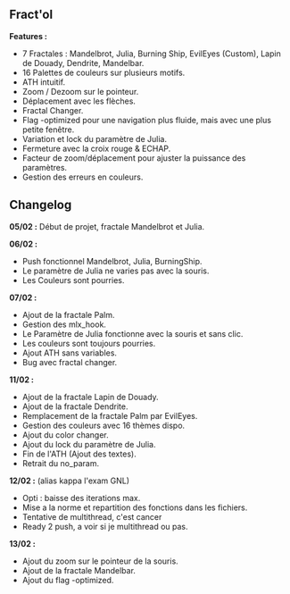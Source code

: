 ## Fract'ol
**Features :**
 - 7 Fractales : Mandelbrot, Julia, Burning Ship, EvilEyes (Custom), Lapin de Douady, Dendrite, Mandelbar.
 - 16 Palettes de couleurs sur plusieurs motifs.
 - ATH intuitif.
 - Zoom / Dezoom sur le pointeur.
 - Déplacement avec les flèches.
 - Fractal Changer.
 - Flag -optimized pour une navigation plus fluide, mais avec une plus petite fenêtre.
 - Variation et lock du paramètre de Julia.
 - Fermeture avec la croix rouge & ECHAP.
 - Facteur de zoom/déplacement pour ajuster la puissance des paramètres.
 - Gestion des erreurs en couleurs.

## Changelog
**05/02 :** Début de projet, fractale Mandelbrot et Julia.

**06/02 :** 

 - Push fonctionnel Mandelbrot, Julia, BurningShip. 
 - Le paramètre de Julia ne varies pas avec la souris. 
 - Les Couleurs sont pourries.

**07/02 :** 

 - Ajout de la fractale Palm. 
 - Gestion des mlx_hook. 
 - Le Paramètre de Julia fonctionne avec la souris et sans clic.
 - Les couleurs sont toujours pourries.
 - Ajout ATH sans variables.
 - Bug avec fractal changer.

**11/02 :**
 
 - Ajout de la fractale Lapin de Douady.
 - Ajout de la fractale Dendrite.
 - Remplacement de la fractale Palm par EvilEyes.
 - Gestion des couleurs avec 16 thèmes dispo.
 - Ajout du color changer.
 - Ajout du lock du paramètre de Julia.
 - Fin de l'ATH (Ajout des textes).
 - Retrait du no_param.
 
**12/02 :** (alias kappa l'exam GNL)

 - Opti : baisse des iterations max.
 - Mise a la norme et repartition des fonctions dans les fichiers.
 - Tentative de multithread, c'est cancer
 - Ready 2 push, a voir si je multithread ou pas.
 
 **13/02 :**
 
  - Ajout du zoom sur le pointeur de la souris.
  - Ajout de la fractale Mandelbar.
  - Ajout du flag -optimized.
